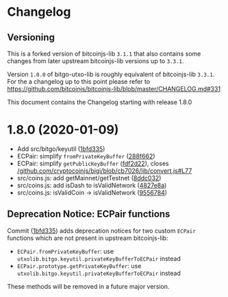 # Changelog

## Versioning

This is a forked version of bitcoinjs-lib `3.1.1` that also contains some changes from
later upstream bitcoinjs-lib versions up to `3.3.1`.

Version `1.0.0` of bitgo-utxo-lib is roughly equivalent of bitcoinjs-lib `3.3.1`. For the a changelog up to this point please refer to https://github.com/bitcoinjs/bitcoinjs-lib/blob/master/CHANGELOG.md#331

This document contains the Changelog starting with release 1.8.0


# 1.8.0 (2020-01-09)

* Add src/bitgo/keyutil ([1bfd335](https://github.com/BitGo/bitgo-utxo-lib/commit/1bfd335))
* ECPair: simplify `fromPrivateKeyBuffer` ([288f662](https://github.com/BitGo/bitgo-utxo-lib/commit/288f662))
* ECPair: simplify `getPublicKeyBuffer` ([fdf2d22](https://github.com/BitGo/bitgo-utxo-lib/commit/fdf2d22)), closes [/github.com/cryptocoinjs/bigi/blob/cb7026/lib/convert.js#L77](https://github.com//github.com/cryptocoinjs/bigi/blob/cb7026/lib/convert.js/issues/L77)
* src/coins.js: add getMainnet/getTestnet ([8ddc032](https://github.com/BitGo/bitgo-utxo-lib/commit/8ddc032))
* src/coins.js: add isDash to isValidNetwork ([4827e8a](https://github.com/BitGo/bitgo-utxo-lib/commit/4827e8a))
* src/coins.js: isValidCoin -> isValidNetwork ([9556784](https://github.com/BitGo/bitgo-utxo-lib/commit/9556784))

## Deprecation Notice: ECPair functions

Commit ([1bfd335](https://github.com/BitGo/bitgo-utxo-lib/commit/1bfd335)) adds deprecation notices for two custom `ECPair` functions which are not present in upstream bitcoinjs-lib:

* `ECPair.fromPrivateKeyBuffer`: use `utxolib.bitgo.keyutil.privateKeyBufferToECPair` instead
* `ECPair.prototype.getPrivateKeyBuffer`: use `utxolib.bitgo.keyutil.privateKeyBufferToECPair` instead

These methods will be removed in a future major version.
